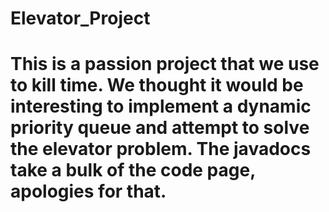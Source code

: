 # Elevator_Project
# This is a passion project that we use to kill time. We thought it would be interesting to implement a dynamic priority queue and attempt to solve the elevator problem. The javadocs take a bulk of the code page, apologies for that.
